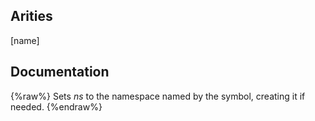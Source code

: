 ## Arities
[name]

## Documentation
{%raw%}
Sets *ns* to the namespace named by the symbol, creating it if needed.
{%endraw%}
